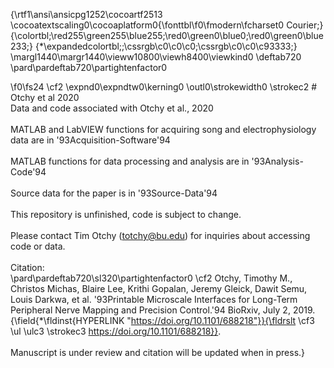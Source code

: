 {\rtf1\ansi\ansicpg1252\cocoartf2513
\cocoatextscaling0\cocoaplatform0{\fonttbl\f0\fmodern\fcharset0 Courier;}
{\colortbl;\red255\green255\blue255;\red0\green0\blue0;\red0\green0\blue233;}
{\*\expandedcolortbl;;\cssrgb\c0\c0\c0;\cssrgb\c0\c0\c93333;}
\margl1440\margr1440\vieww10800\viewh8400\viewkind0
\deftab720
\pard\pardeftab720\partightenfactor0

\f0\fs24 \cf2 \expnd0\expndtw0\kerning0
\outl0\strokewidth0 \strokec2 # Otchy et al 2020\
Data and code associated with Otchy et al., 2020\
\
MATLAB and LabVIEW functions for acquiring song and electrophysiology data are in \'93Acquisition-Software\'94\
\
MATLAB functions for data processing and analysis are in \'93Analysis-Code\'94\
\
Source data for the paper is in \'93Source-Data\'94\
\
This repository is unfinished, code is subject to change.\
\
Please contact Tim Otchy (totchy@bu.edu) for inquiries about accessing code or data.\
\
Citation:\
\pard\pardeftab720\sl320\partightenfactor0
\cf2 Otchy, Timothy M., Christos Michas, Blaire Lee, Krithi Gopalan, Jeremy Gleick, Dawit Semu, Louis Darkwa, et al. \'93Printable Microscale Interfaces for Long-Term Peripheral Nerve Mapping and Precision Control.\'94 BioRxiv, July 2, 2019. {\field{\*\fldinst{HYPERLINK "https://doi.org/10.1101/688218"}}{\fldrslt \cf3 \ul \ulc3 \strokec3 https://doi.org/10.1101/688218}}. \
\
Manuscript is under review and citation will be updated when in press.}